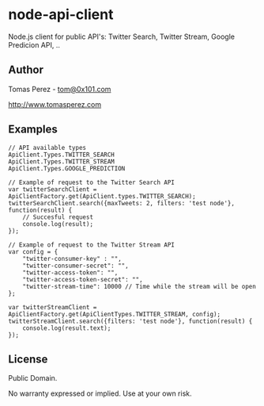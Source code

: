 node-api-client
=============
Node.js client for public API's: Twitter Search, Twitter Stream, Google Predicion API, ..

Author
----------
Tomas Perez - tom@0x101.com

http://www.tomasperez.com

Examples
----------

	// API available types
	ApiClient.Types.TWITTER_SEARCH
	ApiClient.Types.TWITTER_STREAM
	ApiClient.Types.GOOGLE_PREDICTION

	// Example of request to the Twitter Search API
	var twitterSearchClient = ApiClientFactory.get(ApiClient.types.TWITTER_SEARCH);
	twitterSearchClient.search({maxTweets: 2, filters: 'test node'}, function(result) {
		// Succesful request
		console.log(result);
	});

	// Example of request to the Twitter Stream API
	var config = {
		"twitter-consumer-key" : "",
		"twitter-consumer-secret": "",
		"twitter-access-token": "",
		"twitter-access-token-secret": "",
		"twitter-stream-time": 10000 // Time while the stream will be open
	};

	var twitterStreamClient = ApiClientFactory.get(ApiClientTypes.TWITTER_STREAM, config);
	twitterStreamClient.search({filters: 'test node'}, function(result) {
		console.log(result.text);
	});

License
-----------
Public Domain.

No warranty expressed or implied. Use at your own risk.
